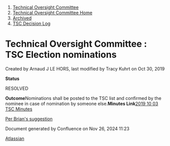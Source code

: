 1. [Technical Oversight Committee](index.html)
2. [Technical Oversight Committee Home](Technical-Oversight-Committee-Home_21430274.html)
3. [Archived](Archived_21447696.html)
4. [TSC Decision Log](TSC-Decision-Log_21437418.html)

# Technical Oversight Committee : TSC Election nominations

Created by Arnaud J LE HORS, last modified by Tracy Kuhrt on Oct 30, 2019

  **Status**

RESOLVED 

**Outcome**Nominations shall be posted to the TSC list and confirmed by the nominee in case of nomination by someone else.**Minutes Link**[2019 10 03 TSC Minutes](2019-10-03-TSC-Minutes_21434786.html)

[Per Brian's suggestion](https://lists.hyperledger.org/g/tsc/message/2680)

Document generated by Confluence on Nov 26, 2024 11:23

[Atlassian](http://www.atlassian.com/)
